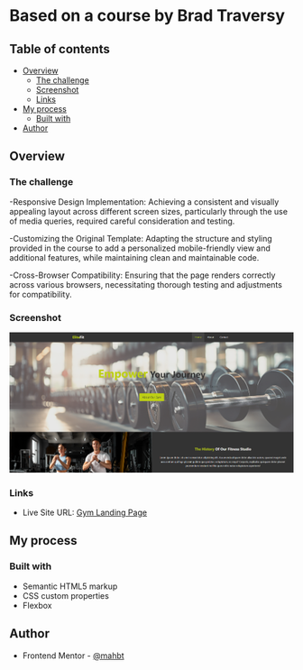 # Based on a course by Brad Traversy


## Table of contents

- [Overview](#overview)
  - [The challenge](#the-challenge)
  - [Screenshot](#screenshot)
  - [Links](#links)
- [My process](#my-process)
  - [Built with](#built-with)
- [Author](#author)

## Overview

### The challenge

-Responsive Design Implementation: Achieving a consistent and visually appealing layout across different screen sizes, particularly through the use of media queries, required careful consideration and testing.

-Customizing the Original Template: Adapting the structure and styling provided in the course to add a personalized mobile-friendly view and additional features, while maintaining clean and maintainable code.

-Cross-Browser Compatibility: Ensuring that the page renders correctly across various browsers, necessitating thorough testing and adjustments for compatibility.

### Screenshot

![](./img/Screenshot.png)

### Links

- Live Site URL: [Gym Landing Page](https://mahbt.github.io/gym-landing-page/)

## My process

### Built with

- Semantic HTML5 markup
- CSS custom properties
- Flexbox

## Author

- Frontend Mentor - [@mahbt](https://www.frontendmentor.io/profile/mahbt)
